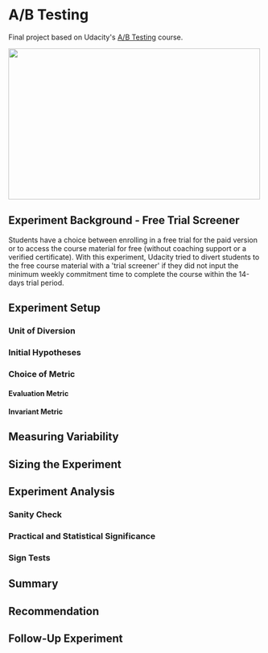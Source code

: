 # A/B Testing
Final project based on Udacity's [A/B Testing](https://www.udacity.com/course/ab-testing--ud257) course.

<img src="https://www.amazeemetrics.com/content/uploads/2016/12/ab-testing-blog.png" width="500" height="300"/>

## Experiment Background - Free Trial Screener

Students have a choice between enrolling in a free trial for the paid version or to access the course material for free (without coaching support or a verified certificate). With this experiment, Udacity tried to divert students to the free course material with a 'trial screener' if they did not input the minimum weekly commitment time to complete the course within the 14-days trial period.


## Experiment Setup
### Unit of Diversion
### Initial Hypotheses
### Choice of Metric
#### Evaluation Metric
#### Invariant Metric
## Measuring Variability
## Sizing the Experiment
## Experiment Analysis
### Sanity Check
### Practical and Statistical Significance
### Sign Tests
## Summary
## Recommendation
## Follow-Up Experiment
